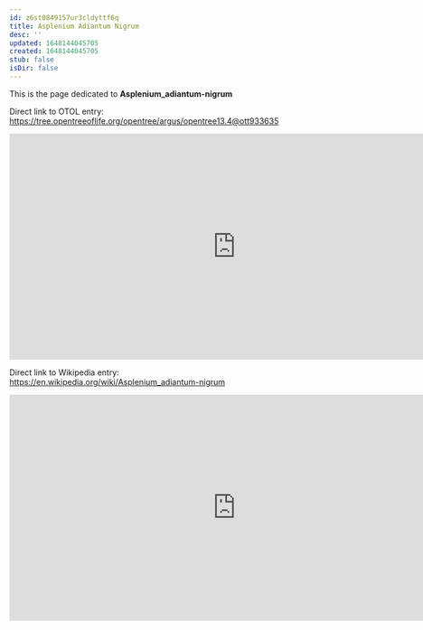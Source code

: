 ```yaml
---
id: z6st0849157ur3cldyttf6q
title: Asplenium Adiantum Nigrum
desc: ''
updated: 1648144045705
created: 1648144045705
stub: false
isDir: false
---
```

This is the page dedicated to **Asplenium_adiantum-nigrum**


Direct link to OTOL entry: https://tree.opentreeoflife.org/opentree/argus/opentree13.4@ott933635



<html>
    <body>
    <iframe src="https://tree.opentreeoflife.org/opentree/argus/opentree13.4@ott933635"
    width="800" height="400" frameborder="0" allowfullscreen> </iframe>
    </body>
</html>
    


Direct link to Wikipedia entry: https://en.wikipedia.org/wiki/Asplenium_adiantum-nigrum



<html>
    <body>
    <iframe src="https://en.wikipedia.org/wiki/Asplenium_adiantum-nigrum"
    width="800" height="400" frameborder="0" allowfullscreen> </iframe>
    </body>
</html>
    
